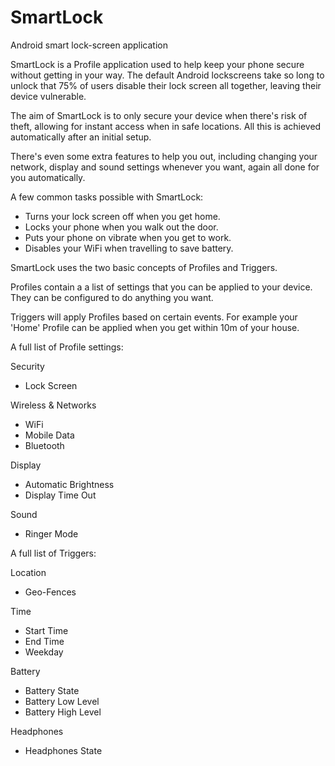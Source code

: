 # SmartLock
Android smart lock-screen application

SmartLock is a Profile application used to help keep your phone secure without getting in your way. The default Android lockscreens take so long to unlock that 75% of users disable their lock screen all together, leaving their device vulnerable.

The aim of SmartLock is to only secure your device when there's risk of theft, allowing for instant access when in safe locations. All this is achieved automatically after an initial setup.

There's even some extra features to help you out, including changing your network, display and sound settings whenever you want, again all done for you automatically.


A few common tasks possible with SmartLock:

- Turns your lock screen off when you get home.
- Locks your phone when you walk out the door.
- Puts your phone on vibrate when you get to work.
- Disables your WiFi when travelling to save battery.


SmartLock uses the two basic concepts of Profiles and Triggers. 

Profiles contain a a list of settings that you can be applied to your device. They can be configured to do anything you want. 

Triggers will apply Profiles based on certain events. For example your 'Home' Profile can be applied when you get within 10m of your house.


A full list of Profile settings:

Security
- Lock Screen

Wireless & Networks
- WiFi
- Mobile Data
- Bluetooth

Display
- Automatic Brightness
- Display Time Out

Sound
- Ringer Mode


A full list of Triggers:

Location
- Geo-Fences

Time
- Start Time
- End Time
- Weekday

Battery
- Battery State
- Battery Low Level
- Battery High Level

Headphones
- Headphones State
